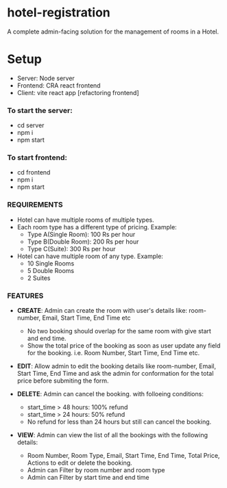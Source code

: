 # hotel-registration

A complete admin-facing solution for the management of rooms in a Hotel.

# Setup

- Server: Node server
- Frontend: CRA react frontend
- Client: vite react app [refactoring frontend]

### To start the server:

- cd server
- npm i
- npm start

### To start frontend:

- cd frontend
- npm i
- npm start

### REQUIREMENTS

- Hotel can have multiple rooms of multiple types.
- Each room type has a different type of pricing. Example:
  - Type A(Single Room): 100 Rs per hour
  - Type B(Double Room): 200 Rs per hour
  - Type C(Suite): 300 Rs per hour
- Hotel can have multiple room of any type. Example:
  - 10 Single Rooms
  - 5 Double Rooms
  - 2 Suites

### FEATURES

- **CREATE**: Admin can create the room with user's details like: room-number, Email, Start Time, End Time etc

  - No two booking should overlap for the same room with give start and end time.
  - Show the total price of the booking as soon as user update any field for the booking. i.e. Room Number, Start Time, End Time etc.

- **EDIT**: Allow admin to edit the booking details like room-number, Email, Start Time, End Time and ask the admin for conformation for the total price before submiting the form.

- **DELETE**: Admin can cancel the booking. with folloeing conditions:

  - start_time > 48 hours: 100% refund
  - start_time > 24 hours: 50% refund
  - No refund for less than 24 hours but still can cancel the booking.

- **VIEW**: Admin can view the list of all the bookings with the following details:

  - Room Number, Room Type, Email, Start Time, End Time, Total Price, Actions to edit or delete the booking.
  - Admin can Filter by room number and room type
  - Admin can Filter by start time and end time
